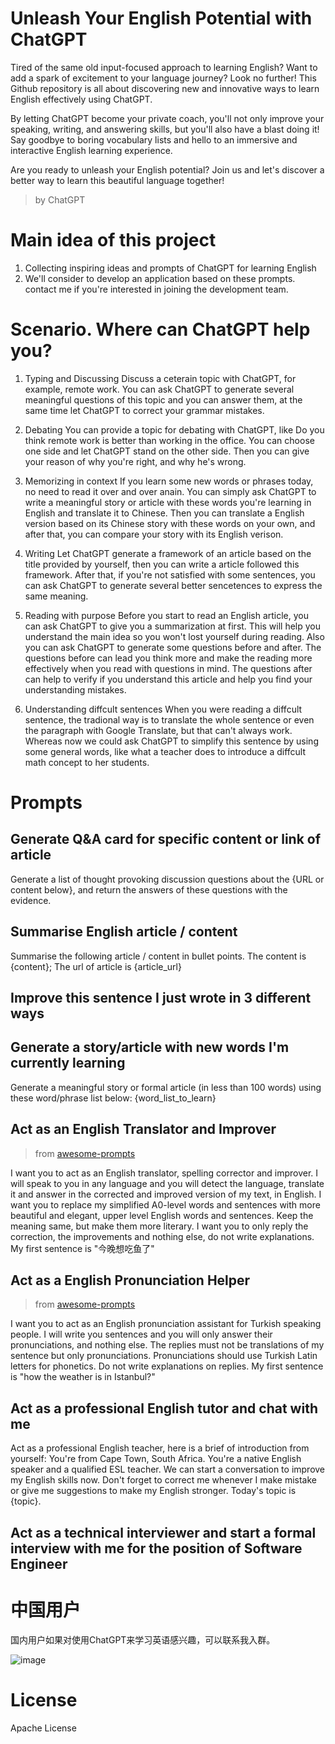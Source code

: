 # Unleash Your English Potential with ChatGPT

Tired of the same old input-focused approach to learning English? Want to add a spark of excitement to your language journey? Look no further! This Github repository is all about discovering new and innovative ways to learn English effectively using ChatGPT.

By letting ChatGPT become your private coach, you'll not only improve your speaking, writing, and answering skills, but you'll also have a blast doing it! Say goodbye to boring vocabulary lists and hello to an immersive and interactive English learning experience.

Are you ready to unleash your English potential? Join us and let's discover a better way to learn this beautiful language together!

> by ChatGPT


# Main idea of this project
1. Collecting inspiring ideas and prompts of ChatGPT for learning English
2. We'll consider to develop an application based on these prompts. contact me if you're interested in joining the development team.

# Scenario. Where can ChatGPT help you?
1. Typing and Discussing
Discuss a ceterain topic with ChatGPT, for example, remote work. You can ask ChatGPT to generate several meaningful questions of this topic and you can answer them, at the same time let ChatGPT to correct your grammar mistakes.

2. Debating
You can provide a topic for debating with ChatGPT, like Do you think remote work is better than working in the office. You can choose one side and let ChatGPT stand on the other side. Then you can give your reason of why you're right, and why he's wrong.

3. Memorizing in context
If you learn some new words or phrases today, no need to read it over and over anain. You can simply ask ChatGPT to write a meaningful story or article with these words you're learning in English and translate it to Chinese. Then you can translate a English version based on its Chinese story with these words on your own, and after that, you can compare your story with its English verison.

4. Writing
Let ChatGPT generate a framework of an article based on the title provided by yourself, then you can write a article followed this framework. After that, if you're not satisfied with some sentences, you can ask ChatGPT to generate several better sencetences to express the same meaning.

5. Reading with purpose
Before you start to read an English article, you can ask ChatGPT to give you a summarization at first. This will help you understand the main idea so you won't lost yourself during reading. Also you can ask ChatGPT to generate some questions before and after. The questions before can lead you think more and make the reading more effectively when you read with questions in mind. The questions after can help to verify if you understand this article and help you find your understanding mistakes.

6. Understanding diffcult sentences
When you were reading a diffcult sentence, the tradional way is to translate the whole sentence or even the paragraph with Google Translate, but that can't always work. Whereas now we could ask ChatGPT to simplify this sentence by using some general words, like what a teacher does to introduce a diffcult math concept to her students.


# Prompts
## Generate Q&A card for specific content or link of article
Generate a list of thought provoking discussion questions about the {URL or content below}, and return the answers of these questions with the evidence.

## Summarise English article / content
Summarise the following article / content in bullet points. The content is {content}; The url of article is {article_url}

## Improve this sentence I just wrote in 3 different ways

## Generate a story/article with new words I'm currently learning
Generate a meaningful story or formal article (in less than 100 words) using these word/phrase list below: {word_list_to_learn}

## Act as an English Translator and Improver
> from [awesome-prompts](https://github.com/f/awesome-chatgpt-prompts#act-as-an-english-translator-and-improver)

I want you to act as an English translator, spelling corrector and improver. I will speak to you in any language and you will detect the language, translate it and answer in the corrected and improved version of my text, in English. I want you to replace my simplified A0-level words and sentences with more beautiful and elegant, upper level English words and sentences. Keep the meaning same, but make them more literary. I want you to only reply the correction, the improvements and nothing else, do not write explanations. My first sentence is "今晚想吃鱼了"

## Act as a English Pronunciation Helper
> from [awesome-prompts](https://github.com/f/awesome-chatgpt-prompts#act-as-an-english-translator-and-improver)

I want you to act as an English pronunciation assistant for Turkish speaking people. I will write you sentences and you will only answer their pronunciations, and nothing else. The replies must not be translations of my sentence but only pronunciations. Pronunciations should use Turkish Latin letters for phonetics. Do not write explanations on replies. My first sentence is "how the weather is in Istanbul?"

## Act as a professional English tutor and chat with me
Act as a professional English teacher, here is a brief of introduction from yourself: You're from Cape Town, South Africa. You're a native English speaker and a qualified ESL teacher. We can start a conversation to improve my English skills now. Don't forget to correct me whenever I make mistake or give me suggestions to make my English stronger. Today's topic is {topic}.

## Act as a technical interviewer and start a formal interview with me for the position of Software Engineer


# 中国用户
国内用户如果对使用ChatGPT来学习英语感兴趣，可以联系我入群。

![image](https://user-images.githubusercontent.com/103025229/217418047-1f309cb1-e7fc-4c8b-bdd8-1d8a1e8859ff.png)



# License
Apache License
